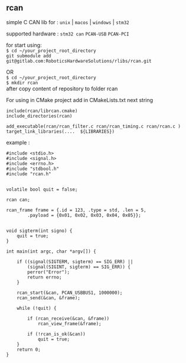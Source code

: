 ## rcan

simple C CAN lib for : `unix` | `macos` | `windows` | `stm32`

supported hardware : `stm32 can`  `PCAN-USB` `PCAN-PCI` 

for start using:  
`$ cd ~/your_project_root_directory`    
`git submodule add git@gitlab.com:RoboticsHardwareSolutions/rlibs/rcan.git`   
 
OR   
`$ cd ~/your_project_root_directory`  
`$ mkdir rcan`  
after copy content of repository to folder rcan   


For using in CMake project add in CMakeLists.txt next string 
```
include(rcan/librcan.cmake)
include_directories(rcan)

add_executable(rcan/rcan_filter.c rcan/rcan_timing.c rcan/rcan.c )
target_link_libraries(....  ${LIBRARIES}) 
```


example :
 
```
#include <stdio.h>
#include <signal.h>
#include <errno.h>
#include "stdbool.h"
#include "rcan.h"


volatile bool quit = false;

rcan can;

rcan_frame frame = {.id = 123, .type = std, .len = 5,
        .payload = {0x01, 0x02, 0x03, 0x04, 0x05}};


void sigterm(int signo) {
    quit = true;
}

int main(int argc, char *argv[]) {

    if ((signal(SIGTERM, sigterm) == SIG_ERR) ||
        (signal(SIGINT, sigterm) == SIG_ERR)) {
        perror("Error");
        return errno;
    }

    rcan_start(&can, PCAN_USBBUS1, 1000000);
    rcan_send(&can, &frame);

    while (!quit) {

        if (rcan_receive(&can, &frame))
            rcan_view_frame(&frame);

        if (!rcan_is_ok(&can))
            quit = true;
    }
    return 0;
}
```